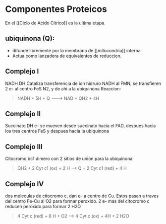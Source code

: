# Componentes Proteicos

En el [[Ciclo de Acido Citrico]] es la ultima etapa.

## ubiquinona (Q):

- difunde libremente por la membrana de [[mitocondria]] interna
- Actua como lanzadera de equivalentes de reduccion.

## Complejo I

NADH DH
Cataliza transferencia de ion hidruro NADH al FMN, se transfieren 2 e- al centro FeS N2, y de ahi a la ubiquinona
Reaccion:

> NADH + 5H + Q ---> NAD + QH2 + 4H

## Complejo II

Succinato DH
e- se mueven desde succinato hacia el FAD, despues hacia los tres centros FeS y despues hacia la ubiquinona

## Complejo III

Citocromo bc1
dimero con 2 sitios de union para la ubiquinona

> QH2 + 2 Cyt c1 (ox) + 2 H --> Q + 2 Cyt c1 (red) + 4 H

## Complejo IV

dos moleculas de citocromo c, dan e- a centro de Cu. Estos pasan a traves del centro Fe-Cu al O2 para formar peroxido.
2 e- mas del citocromo c reducen peroxido para formar 2 H2O

> 4 Cyt c (red) + 8 H + O2 --> 4 Cyt c (ox) + 4H + 2 H2O
